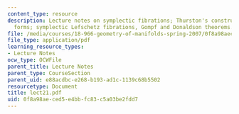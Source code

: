 ```yaml
---
content_type: resource
description: Lecture notes on symplectic fibrations; Thurston's construction of symplectic
  forms; symplectic Lefschetz fibrations, Gompf and Donaldson theorems.
file: /media/courses/18-966-geometry-of-manifolds-spring-2007/0f8a98aeced5e4bbfc83c5a03be2fdd7_lect21.pdf
file_type: application/pdf
learning_resource_types:
- Lecture Notes
ocw_type: OCWFile
parent_title: Lecture Notes
parent_type: CourseSection
parent_uid: e88acdbc-e268-b193-ad1c-1139c68b5502
resourcetype: Document
title: lect21.pdf
uid: 0f8a98ae-ced5-e4bb-fc83-c5a03be2fdd7
---
```

